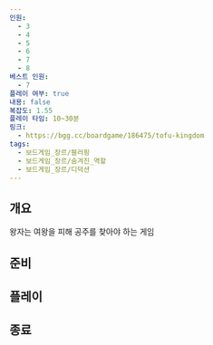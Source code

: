 ```yaml
---
인원:
  - 3
  - 4
  - 5
  - 6
  - 7
  - 8
베스트 인원:
  - 7
플레이 여부: true
내용: false
복잡도: 1.55
플레이 타임: 10~30분
링크:
  - https://bgg.cc/boardgame/186475/tofu-kingdom
tags:
  - 보드게임_장르/블러핑
  - 보드게임_장르/숨겨진_역할
  - 보드게임_장르/디덕션
---
```

## 개요
왕자는 여왕을 피해 공주를 찾아야 하는 게임
## 준비
## 플레이
## 종료